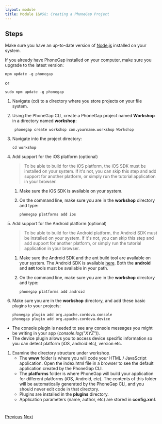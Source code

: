 ```yaml
---
layout: module
title: Module 1&#58; Creating a PhoneGap Project
---
```

## Steps

Make sure you have an up-to-date version of [Node.js](http://nodejs.org/) installed on your system.

If you already have PhoneGap installed on your computer, make sure you upgrade to the latest version:

  ````
  npm update -g phonegap
  ````

  or

  ````
  sudo npm update -g phonegap
  ````

1. Navigate (cd) to a directory where you store projects on your file system.

2. Using the PhoneGap CLI, create a PhoneGap project named **Workshop** in a directory named **workshop**:

    ```
     phonegap create workshop com.yourname.workshop Workshop
    ```

3. Navigate into the project directory:

    ```
    cd workshop
    ```

4. Add support for the iOS platform (optional)

    > To be able to build for the iOS platform, the iOS SDK must be installed on your system. If it's not, 
    you can skip this step and add support for another platform, or simply run the tutorial application in your 
    browser.
    1. Make sure the iOS SDK is available on your system.
    2. On the command line, make sure you are in the **workshop** directory and type: 
                                    
                                
        ```
        phonegap platforms add ios
        ```
        
5. Add support for the Android platform (optional)

    > To be able to build for the Android platform, the Android SDK must be installed on your system. If it's not, 
    you can skip this step and add support for another platform, or simply run the tutorial application in your browser.
    1. Make sure the Android SDK and the ant build tool are available on your system. The Android SDK is available 
    [here](http://developer.android.com/sdk). Both the **android** and **ant** tools must be available in your path.
    2. On the command line, make sure you are in the **workshop** directory and type:

        ```
        phonegap platforms add android
        ```

1. Make sure you are in the **workshop** directory, and add these basic plugins to your projects:

      ```
      phonegap plugin add org.apache.cordova.console
      phonegap plugin add org.apache.cordova.device
    
      ```
  
  * The console plugin is needed to see any console messages you might be writing in your app (*console.log("XYZ")*).  
  * The device plugin allows you to access device specific information so you can detect platform (iOS, android etc), version etc. 
  
1. Examine the directory structure under workshop.
    - The **www** folder is where you will code your HTML / JavaScript application. Open the index.html file in a 
    browser to see the default application created by the PhoneGap CLI.
    - The **platforms** folder is where PhoneGap will build your application for different platforms (iOS, Android, 
    etc). The contents of this folder will be automatically generated by the PhoneGap CLI, 
    and you should never edit code in that directory.
    - Plugins are installed in the **plugins** directory.
    - Application parameters (name, author, etc) are stored in **config.xml**. 


<div class="row" style="margin-top:40px;">
<div class="col-sm-12">
<a href="index.html" class="btn btn-default"><i class="glyphicon glyphicon-chevron-left"></i> Previous</a>
<a href="build-project.html" class="btn btn-default pull-right">Next <i class="glyphicon
glyphicon-chevron-right"></i></a>
</div>
</div>

